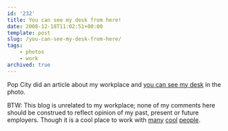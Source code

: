 ```yaml
---
id: '232'
title: You can see my desk from here!
date: 2008-12-18T11:02:51+00:00
template: post
slug: /you-can-see-my-desk-from-here/
tags:
    - photos
    - work
archived: true
---
```


Pop City did an article about my workplace and
[you can see my desk](http://www.popcitymedia.com/timnews/vivisimo1217.aspx)
in the photo.

BTW: This blog is unrelated to my workplace; none of my comments here should
be construed to reflect opinion of my past, present or future employers.
Though it is a cool place to work with [many](http://peterpawlowski.com/)
[cool](http://drewcox.org/ 'Mr. Cox')
[people](http://ekilon.livejournal.com/).
